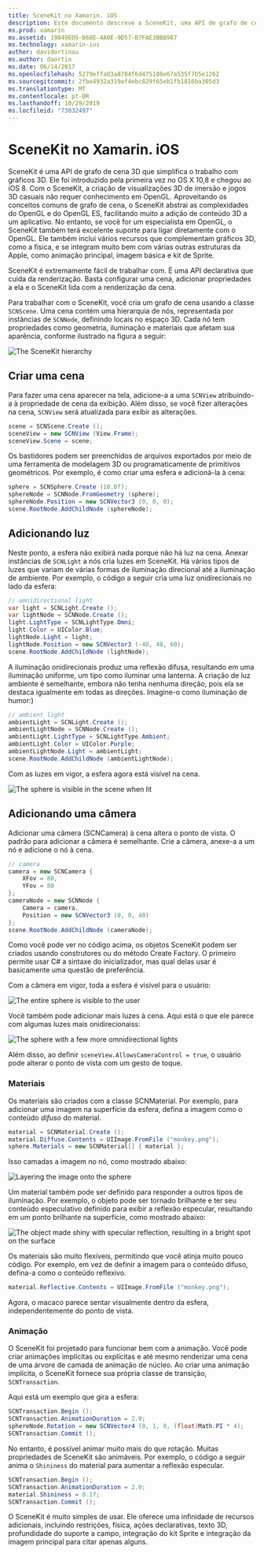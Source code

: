 ```yaml
---
title: SceneKit no Xamarin. iOS
description: Este documento descreve o SceneKit, uma API de grafo de cena 3D que simplifica o trabalho com gráficos 3D, abstraindo as complexidades do OpenGL.
ms.prod: xamarin
ms.assetid: 19049ED5-B68E-4A0E-9D57-B7FAE3BB8987
ms.technology: xamarin-ios
author: davidortinau
ms.author: daortin
ms.date: 06/14/2017
ms.openlocfilehash: 5279effa83a8784f6d475188e67a535f7b5e1262
ms.sourcegitcommit: 2fbe4932a319af4ebc829f65eb1fb1816ba305d3
ms.translationtype: MT
ms.contentlocale: pt-BR
ms.lasthandoff: 10/29/2019
ms.locfileid: "73032497"
---
```

# <a name="scenekit-in-xamarinios"></a>SceneKit no Xamarin. iOS

SceneKit é uma API de grafo de cena 3D que simplifica o trabalho com gráficos 3D. Ele foi introduzido pela primeira vez no OS X 10,8 e chegou ao iOS 8. Com o SceneKit, a criação de visualizações 3D de imersão e jogos 3D casuais não requer conhecimento em OpenGL. Aproveitando os conceitos comuns de grafo de cena, o SceneKit abstrai as complexidades do OpenGL e do OpenGL ES, facilitando muito a adição de conteúdo 3D a um aplicativo. No entanto, se você for um especialista em OpenGL, o SceneKit também terá excelente suporte para ligar diretamente com o OpenGL. Ele também inclui vários recursos que complementam gráficos 3D, como a física, e se integram muito bem com várias outras estruturas da Apple, como animação principal, imagem básica e kit de Sprite.

SceneKit é extremamente fácil de trabalhar com. É uma API declarativa que cuida da renderização. Basta configurar uma cena, adicionar propriedades a ela e o SceneKit lida com a renderização da cena.

Para trabalhar com o SceneKit, você cria um grafo de cena usando a classe `SCNScene`. Uma cena contém uma hierarquia de nós, representada por instâncias de `SCNNode`, definindo locais no espaço 3D. Cada nó tem propriedades como geometria, iluminação e materiais que afetam sua aparência, conforme ilustrado na figura a seguir:

![](scenekit-images/image7.png "The SceneKit hierarchy")

## <a name="create-a-scene"></a>Criar uma cena

Para fazer uma cena aparecer na tela, adicione-a a uma `SCNView` atribuindo-a à propriedade de cena da exibição. Além disso, se você fizer alterações na cena, `SCNView` será atualizada para exibir as alterações.

```csharp
scene = SCNScene.Create ();
sceneView = new SCNView (View.Frame);
sceneView.Scene = scene;
```

Os bastidores podem ser preenchidos de arquivos exportados por meio de uma ferramenta de modelagem 3D ou programaticamente de primitivos geométricos. Por exemplo, é como criar uma esfera e adicioná-la à cena:

```csharp
sphere = SCNSphere.Create (10.0f);
sphereNode = SCNNode.FromGeometry (sphere);
sphereNode.Position = new SCNVector3 (0, 0, 0);
scene.RootNode.AddChildNode (sphereNode);
```

## <a name="adding-light"></a>Adicionando luz

Neste ponto, a esfera não exibirá nada porque não há luz na cena. Anexar instâncias de `SCNLight` a nós cria luzes em SceneKit. Há vários tipos de luzes que variam de várias formas de iluminação direcional até a iluminação de ambiente. Por exemplo, o código a seguir cria uma luz onidirecionais no lado da esfera:

```csharp
// omnidirectional light
var light = SCNLight.Create ();
var lightNode = SCNNode.Create ();
light.LightType = SCNLightType.Omni;
light.Color = UIColor.Blue;
lightNode.Light = light;
lightNode.Position = new SCNVector3 (-40, 40, 60);
scene.RootNode.AddChildNode (lightNode);
```

A iluminação onidirecionais produz uma reflexão difusa, resultando em uma iluminação uniforme, um tipo como iluminar uma lanterna. A criação de luz ambiente é semelhante, embora não tenha nenhuma direção, pois ela se destaca igualmente em todas as direções. Imagine-o como iluminação de humor:)

```csharp
// ambient light
ambientLight = SCNLight.Create ();
ambientLightNode = SCNNode.Create ();
ambientLight.LightType = SCNLightType.Ambient;
ambientLight.Color = UIColor.Purple;
ambientLightNode.Light = ambientLight;
scene.RootNode.AddChildNode (ambientLightNode);
```

Com as luzes em vigor, a esfera agora está visível na cena.

![](scenekit-images/image8.png "The sphere is visible in the scene when lit")

## <a name="adding-a-camera"></a>Adicionando uma câmera

Adicionar uma câmera (SCNCamera) à cena altera o ponto de vista. O padrão para adicionar a câmera é semelhante. Crie a câmera, anexe-a a um nó e adicione o nó à cena.

```csharp
// camera
camera = new SCNCamera {
    XFov = 80,
    YFov = 80
};
cameraNode = new SCNNode {
    Camera = camera,
    Position = new SCNVector3 (0, 0, 40)
};
scene.RootNode.AddChildNode (cameraNode);
```

Como você pode ver no código acima, os objetos SceneKit podem ser criados usando construtores ou do método Create Factory. O primeiro permite usar C# a sintaxe do inicializador, mas qual delas usar é basicamente uma questão de preferência.

Com a câmera em vigor, toda a esfera é visível para o usuário:

![](scenekit-images/image9.png "The entire sphere is visible to the user")

Você também pode adicionar mais luzes à cena. Aqui está o que ele parece com algumas luzes mais onidirecionaiss:

![](scenekit-images/image10.png "The sphere with a few more omnidirectional lights")

Além disso, ao definir `sceneView.AllowsCameraControl = true`, o usuário pode alterar o ponto de vista com um gesto de toque.

### <a name="materials"></a>Materiais

Os materiais são criados com a classe SCNMaterial. Por exemplo, para adicionar uma imagem na superfície da esfera, defina a imagem como o conteúdo *difuso* do material.

```csharp
material = SCNMaterial.Create ();
material.Diffuse.Contents = UIImage.FromFile ("monkey.png");
sphere.Materials = new SCNMaterial[] { material };
```

Isso camadas a imagem no nó, como mostrado abaixo:

![](scenekit-images/image11.png "Layering the image onto the sphere")

Um material também pode ser definido para responder a outros tipos de iluminação. Por exemplo, o objeto pode ser tornado brilhante e ter seu conteúdo especulativo definido para exibir a reflexão especular, resultando em um ponto brilhante na superfície, como mostrado abaixo:

![](scenekit-images/image12.png "The object made shiny with specular reflection, resulting in a bright spot on the surface")

Os materiais são muito flexíveis, permitindo que você atinja muito pouco código. Por exemplo, em vez de definir a imagem para o conteúdo difuso, defina-a como o conteúdo reflexivo.

```csharp
material.Reflective.Contents = UIImage.FromFile ("monkey.png");
```

Agora, o macaco parece sentar visualmente dentro da esfera, independentemente do ponto de vista.

### <a name="animation"></a>Animação

O SceneKit foi projetado para funcionar bem com a animação. Você pode criar animações implícitas ou explícitas e até mesmo renderizar uma cena de uma árvore de camada de animação de núcleo. Ao criar uma animação implícita, o SceneKit fornece sua própria classe de transição, `SCNTransaction`.

Aqui está um exemplo que gira a esfera:

```csharp
SCNTransaction.Begin ();
SCNTransaction.AnimationDuration = 2.0;
sphereNode.Rotation = new SCNVector4 (0, 1, 0, (float)Math.PI * 4);
SCNTransaction.Commit ();
```

No entanto, é possível animar muito mais do que rotação. Muitas propriedades de SceneKit são animáveis. Por exemplo, o código a seguir anima o `Shininess` do material para aumentar a reflexão especular.

```csharp
SCNTransaction.Begin ();
SCNTransaction.AnimationDuration = 2.0;
material.Shininess = 0.1f;
SCNTransaction.Commit ();
```

O SceneKit é muito simples de usar. Ele oferece uma infinidade de recursos adicionais, incluindo restrições, física, ações declarativas, texto 3D, profundidade do suporte a campo, integração do kit Sprite e integração da imagem principal para citar apenas alguns.
